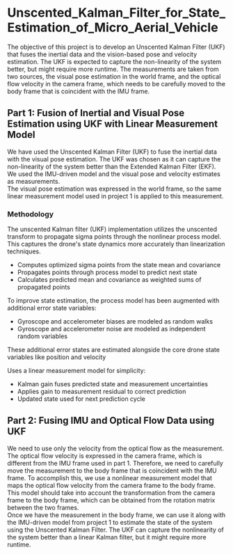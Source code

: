 # Unscented_Kalman_Filter_for_State_Estimation_of_Micro_Aerial_Vehicle

The objective of this project is to develop an Unscented Kalman Filter (UKF) that fuses the inertial data and the
vision-based pose and velocity estimation. The UKF is expected to capture the non-linearity of the system better,
but might require more runtime. The measurements are taken from two sources, the visual pose estimation in the
world frame, and the optical flow velocity in the camera frame, which needs to be carefully moved to the body frame
that is coincident with the IMU frame.

## Part 1: Fusion of Inertial and Visual Pose Estimation using UKF with Linear Measurement Model
We have used the Unscented Kalman Filter (UKF) to fuse the inertial data with the visual pose estimation. The
UKF was chosen as it can capture the non-linearity of the system better than the Extended Kalman Filter (EKF).
We used the IMU-driven model and the visual pose and velocity estimates as measurements.<br>
The visual pose estimation was expressed in the world frame, so the same linear measurement model used in project
1 is applied to this measurement.

### Methodology
The unscented Kalman filter (UKF) implementation utilizes the unscented transform to propagate sigma points through the nonlinear process model. This captures the drone's state dynamics more accurately than linearization techniques. <br>
  * Computes optimized sigma points from the state mean and covariance 
  * Propagates points through process model to predict next state 
  * Calculates predicted mean and covariance as weighted sums of propagated points

To improve state estimation, the process model has been augmented with additional error state variables: <br>

  * Gyroscope and accelerometer biases are modeled as random walks 
  * Gyroscope and accelerometer noise are modeled as independent random variables 
  
  
These additional error states are estimated alongside the core drone state variables like position and velocity

Uses a linear measurement model for simplicity:
  * Kalman gain fuses predicted state and measurement uncertainties
  * Applies gain to measurement residual to correct prediction
  * Updated state used for next prediction cycle


## Part 2: Fusing IMU and Optical Flow Data using UKF
We need to use only the velocity from the optical flow as the measurement. The optical flow velocity is expressed
in the camera frame, which is different from the IMU frame used in part 1. Therefore, we need to carefully move
the measurement to the body frame that is coincident with the IMU frame. To accomplish this, we use a nonlinear
measurement model that maps the optical flow velocity from the camera frame to the body frame. This model should
take into account the transformation from the camera frame to the body frame, which can be obtained from the
rotation matrix between the two frames. <br> 
Once we have the measurement in the body frame, we can use it along with the IMU-driven model from project 1
to estimate the state of the system using the Unscented Kalman Filter. The UKF can capture the nonlinearity of
the system better than a linear Kalman filter, but it might require more runtime.
